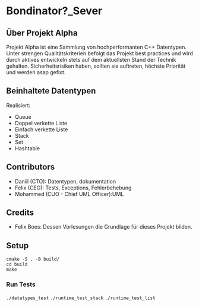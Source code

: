 # Bondinator?_Sever

## Über Projekt Alpha
Projekt Alpha ist eine Sammlung von hochperformanten C++ Datentypen. Unter strengen Qualitätskriterien befolgt das Projekt best practices und wird durch aktives entwickeln stets auf dem aktuellsten Stand der Technik gehalten. Sicherheitsrisiken haben, sollten sie auftreten, höchste Priorität und werden asap gefixt. 

## Beinhaltete Datentypen

Realisiert:
- Queue
- Doppel verkette Liste
- Einfach verkette Liste 
- Stack
- Set
- Hashtable


## Contributors

- Daniil (CTO): Datentypen, dokumentation
- Felix (CEO): Tests, Exceptions, Fehlerbehebung
- Mohammed (CUO - Chief UML Officer):UML 

## Credits
- Felix Boes: Dessen Vorlesungen die Grundlage für dieses Projekt bilden.

## Setup
```shell
cmake -S . -B build/
cd build
make
```

### Run Tests
`./datatypes_test`
`./runtime_test_stack`
`./runtime_test_list`


